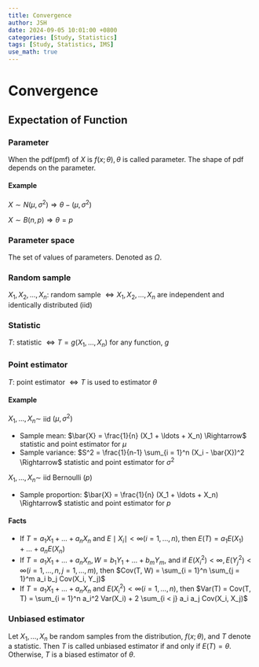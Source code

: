 ```yaml
---
title: Convergence
author: JSH
date: 2024-09-05 10:01:00 +0800
categories: [Study, Statistics]
tags: [Study, Statistics, IMS]
use_math: true
---
```


# Convergence

## Expectation of Function

### Parameter
When the pdf(pmf) of $X$ is $f(x; \theta), \theta$ is called parameter.
The shape of pdf depends on the parameter.

#### Example
$X \sim N(\mu, \sigma^2) \Rightarrow \theta - (\mu, \sigma^2)$

$X \sim B(n, p) \Rightarrow \theta = p$

### Parameter space
The set of values of parameters.
Denoted as $\Omega$.

### Random sample
$X_1, X_2, \ldots, X_n$: random sample
$\Leftrightarrow X_1, X_2, \ldots, X_n$ are independent and identically distributed (iid)

### Statistic
$T$: statistic
$\Leftrightarrow T = g(X_1, \ldots, X_n)$ for any function, $g$

### Point estimator
$T$: point estimator
$\Leftrightarrow T$ is used to estimator $\theta$

#### Example
$X_1, \ldots, X_n \sim$ iid $(\mu, \sigma^2)$
* Sample mean: $\bar{X} = \frac{1}{n} (X_1 + \ldots + X_n) \Rightarrow$ statistic and point estimator for $\mu$
* Sample variance: $S^2 = \frac{1}{n-1} \sum_{i = 1}^n (X_i - \bar{X})^2 \Rightarrow$ statistic and point estimator for $\sigma^2$

$X_1, \ldots, X_n \sim$ iid Bernoulli $(p)$
* Sample proportion: $\bar{X} = \frac{1}{n} (X_1 + \ldots + X_n) \Rightarrow$ statistic and point estimator for $p$

#### Facts
* If $T = a_1 X_1 + \ldots + a_n X_n$ and $E \mid X_i \mid < \infty (i = 1, \ldots, n)$, then $E(T) = a_1 E(X_1) + \ldots + a_n E(X_n)$
* If $T = a_1 X_1 + \ldots + a_n X_n, W = b_1 Y_1 + \ldots + b_m Y_m$, and if $E(X_i^2) < \infty, E(Y_j^2) < \infty (i = 1, \ldots, n, j = 1, \ldots, m)$, then $Cov(T, W) = \sum_{i = 1}^n \sum_{j = 1}^m a_i b_j Cov(X_i, Y_j)$
* If $T = a_1 X_1 + \ldots + a_n X_n$ and $E(X_i^2) < \infty (i = 1, \ldots, n)$, then $Var(T) = Cov(T, T) = \sum_{i = 1}^n a_i^2 Var(X_i) + 2 \sum_{i < j} a_i a_j Cov(X_i, X_j)$

### Unbiased estimator
Let $X_1, \ldots, X_n$ be random samples from the distribution, $f(x; \theta)$, and $T$ denote a statistic.
Then $T$ is called unbiased estimator if and only if $E(T) = \theta$.
Otherwise, $T$ is a biased estimator of $\theta$.



